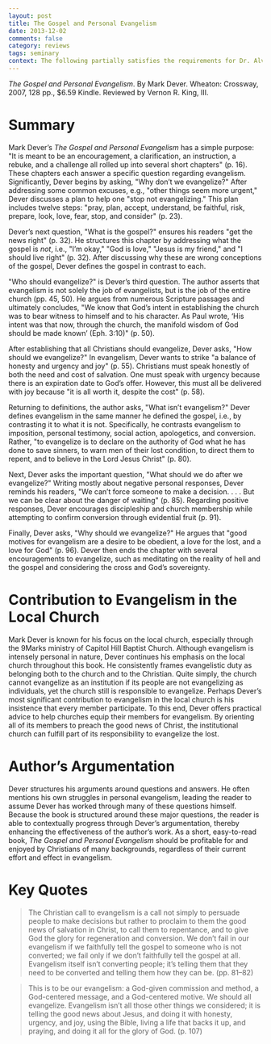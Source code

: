 ```yaml
---
layout: post
title: The Gospel and Personal Evangelism
date: 2013-12-02
comments: false
category: reviews
tags: seminary
context: The following partially satisfies the requirements for Dr. Alvin Reid's 9Marks Evangelism Conference class at Southeastern Baptist Theological Seminary.
---
```


*The Gospel and Personal Evangelism*. By Mark Dever. Wheaton: Crossway, 2007, 128 pp., $6.59 Kindle. Reviewed by Vernon R. King, III.

# Summary

Mark Dever’s *The Gospel and Personal Evangelism* has a simple purpose: "It is meant to be an encouragement, a clarification, an instruction, a rebuke, and a challenge all rolled up into several short chapters" (p. 16). These chapters each answer a specific question regarding evangelism. Significantly, Dever begins by asking, "Why don’t we evangelize?" After addressing some common excuses, e.g., "other things seem more urgent," Dever discusses a plan to help one "stop not evangelizing." This plan includes twelve steps: "pray, plan, accept, understand, be faithful, risk, prepare, look, love, fear, stop, and consider" (p. 23).

Dever’s next question, "What is the gospel?" ensures his readers "get the news right" (p. 32). He structures this chapter by addressing what the gospel is *not*, i.e., "I’m okay," "God is love," "Jesus is my friend," and "I should live right" (p. 32). After discussing why these are wrong conceptions of the gospel, Dever defines the gospel in contrast to each.

"Who should evangelize?" is Dever’s third question. The author asserts that evangelism is not solely the job of evangelists, but is the job of the entire church (pp. 45, 50). He argues from numerous Scripture passages and ultimately concludes, "We know that God’s intent in establishing the church was to bear witness to himself and to his character. As Paul wrote, ‘His intent was that now, through the church, the manifold wisdom of God should be made known’ (Eph. 3:10)" (p. 50).

After establishing that all Christians should evangelize, Dever asks, "How should we evangelize?" In evangelism, Dever wants to strike "a balance of honesty and urgency and joy" (p. 55). Christians must speak honestly of both the need and cost of salvation. One must speak with urgency because there is an expiration date to God’s offer. However, this must all be delivered with joy because "it is all worth it, despite the cost" (p. 58).

Returning to definitions, the author asks, "What isn’t evangelism?" Dever defines evangelism in the same manner he defined the gospel, i.e., by contrasting it to what it is not. Specifically, he contrasts evangelism to imposition, personal testimony, social action, apologetics, and conversion. Rather, "to evangelize is to declare on the authority of God what he has done to save sinners, to warn men of their lost condition, to direct them to repent, and to believe in the Lord Jesus Christ" (p. 80).

Next, Dever asks the important question, "What should we do after we evangelize?" Writing mostly about negative personal responses, Dever reminds his readers, "We can’t force someone to make a decision. . . . But we can be clear about the danger of waiting" (p. 85). Regarding positive responses, Dever encourages discipleship and church membership while attempting to confirm conversion through evidential fruit (p. 91).

Finally, Dever asks, "Why should we evangelize?" He argues that "good motives for evangelism are a desire to be obedient, a love for the lost, and a love for God" (p. 96). Dever then ends the chapter with several encouragements to evangelize, such as meditating on the reality of hell and the gospel and considering the cross and God’s sovereignty.

# Contribution to Evangelism in the Local Church

Mark Dever is known for his focus on the local church, especially through the 9Marks ministry of Capitol Hill Baptist Church. Although evangelism is intensely personal in nature, Dever continues his emphasis on the local church throughout this book. He consistently frames evangelistic duty as belonging both to the church and to the Christian. Quite simply, the church cannot evangelize as an institution if its people are not evangelizing as individuals, yet the church still is responsible to evangelize. Perhaps Dever’s most significant contribution to evangelism in the local church is his insistence that every member participate. To this end, Dever offers practical advice to help churches equip their members for evangelism. By orienting all of its members to preach the good news of Christ, the institutional church can fulfill part of its responsibility to evangelize the lost.

# Author’s Argumentation

Dever structures his arguments around questions and answers. He often mentions his own struggles in personal evangelism, leading the reader to assume Dever has worked through many of these questions himself. Because the book is structured around these major questions, the reader is able to contextually progress through Dever’s argumentation, thereby enhancing the effectiveness of the author’s work. As a short, easy-to-read book, *The Gospel and Personal Evangelism* should be profitable for and enjoyed by Christians of many backgrounds, regardless of their current effort and effect in evangelism.

# Key Quotes

> The Christian call to evangelism is a call not simply to persuade people to make decisions but rather to proclaim to them the good news of salvation in Christ, to call them to repentance, and to give God the glory for regeneration and conversion. We don’t fail in our evangelism if we faithfully tell the gospel to someone who is not converted; we fail only if we don’t faithfully tell the gospel at all. Evangelism itself isn’t converting people; it’s telling them that they need to be converted and telling them how they can be. (pp. 81–82)

> This is to be our evangelism: a God-given commission and method, a God-centered message, and a God-centered motive. We should all evangelize. Evangelism isn’t all those other things we considered; it is telling the good news about Jesus, and doing it with honesty, urgency, and joy, using the Bible, living a life that backs it up, and praying, and doing it all for the glory of God. (p. 107)


